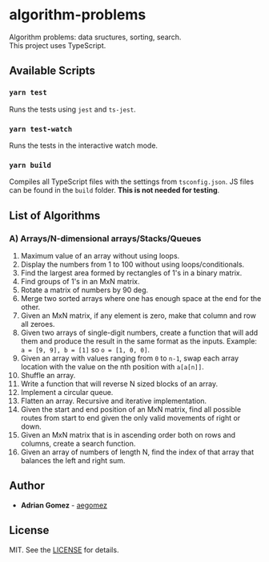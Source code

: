 # algorithm-problems

Algorithm problems: data sructures, sorting, search. \
This project uses TypeScript.

## Available Scripts

### `yarn test`

Runs the tests using `jest` and `ts-jest`.

### `yarn test-watch`

Runs the tests in the interactive watch mode.

### `yarn build`

Compiles all TypeScript files with the settings from `tsconfig.json`. JS files can be found in the `build` folder. **This is not needed for testing**.

## List of Algorithms

### A) Arrays/N-dimensional arrays/Stacks/Queues

1. Maximum value of an array without using loops.
2. Display the numbers from 1 to 100 without using loops/conditionals.
3. Find the largest area formed by rectangles of 1's in a binary matrix.
4. Find groups of 1's in an MxN matrix.
5. Rotate a matrix of numbers by 90 deg.
6. Merge two sorted arrays where one has enough space at the end for the other.
7. Given an MxN matrix, if any element is zero, make that column and row all zeroes.
8. Given two arrays of single-digit numbers, create a function that will add them and produce the result in the same format as the inputs. Example: `a = [9, 9], b = [1]` so `o = [1, 0, 0]`.
9. Given an array with values ranging from `0` to `n-1`, swap each array location with the value on the nth position with `a[a[n]]`.
10. Shuffle an array.
11. Write a function that will reverse N sized blocks of an array.
12. Implement a circular queue.
13. Flatten an array. Recursive and iterative implementation.
14. Given the start and end position of an MxN matrix, find all possible routes from start to end given the only valid movements of right or down.
15. Given an MxN matrix that is in ascending order both on rows and columns, create a search function.
16. Given an array of numbers of length N, find the index of that array that balances the left and right sum.

## Author

- **Adrian Gomez** - [aegomez](https://github.com/aegomez)

## License

MIT. See the [LICENSE](LICENSE) for details.

